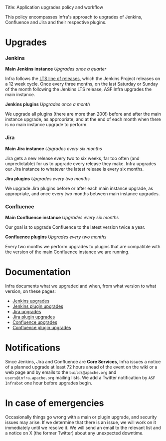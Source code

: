 Title: Application upgrades policy and workflow

This policy encompasses Infra's approach to upgrades of Jenkins, Confluence and Jira and their respective plugins.

# Upgrades

### Jenkins

**Main Jenkins instance**
_Upgrades once a quarter_

Infra follows the <a href="https://jenkins.io/download/lts/" target="_blank">LTS line of releases</a>, which the Jenkins Project releases on a 12 week cycle. Once every three months, on the last Saturday or Sunday of the month following the Jenkins LTS release, ASF Infra upgrades the main instance. 

**Jenkins plugins**
_Upgrades once a month_

We upgrade all plugins (there are more than 200!) before and after the main instance upgrade, as appropriate, and at the end of each month when there is no main instance upgrade to perform.

### Jira

**Main Jira instance**
_Upgrades every six months_

Jira gets a new release every two to six weeks, far too often (and unpredictable) for us to upgrade every release they make. Infra upgrades our Jira instance to whatever the latest release is every six months.

**Jira plugins**
_Upgrades every two months_

We upgrade Jira plugins before or after each main instance upgrade, as appropriate, and once every two months between main instance upgrades. 

### Confluence

**Main Confluence instance**
_Upgrades every six months_

Our goal is to upgrade Confluence to the latest version twice a year.

**Confluence plugins**
_Upgrades every two months_ 

Every two months we perform upgrades to plugins that are compatible with the version of the main Confluence instance we are running.

# Documentation

Infra documents what we upgraded and when, from what version to what version, on these pages:

  - <a href="https://cwiki.apache.org/confluence/display/INFRA/Jenkins+Upgrades" target="_blank">Jenkins upgrades</a>
  - <a href="https://cwiki.apache.org/confluence/display/INFRA/Jenkins+Plugin+Upgrades" target="_blank">Jenkins plugin upgrades</a>
  - <a href="https://cwiki.apache.org/confluence/display/INFRA/Jira+Upgrades" target="_blank">Jira upgrades</a>
  - <a href="https://cwiki.apache.org/confluence/display/INFRA/Jira+Plugin+Upgrades" target="_blank">Jira plugin upgrades</a>
  - <a href="https://cwiki.apache.org/confluence/display/INFRA/Confluence+Upgrades" target="_blank">Confluence upgrades</a>
  - <a href="https://cwiki.apache.org/confluence/display/INFRA/Confluence+Plugin+Upgrades" target="_blank">Confluence plugin upgrades</a>

# Notifications

Since Jenkins, Jira and Confluence are **Core Services**, Infra issues a notice of a planned upgrade at least 72 hours ahead of the event on the wiki or a web page and by emails to the `builds@apache.org` and `users@infra.apache.org` mailing lists. We add a Twitter notification by `ASF Infrabot` one hour before upgrades begin.

# In case of emergencies

Occasionally things go wrong with a main or plugin upgrade, and security issues may arise. If we determine that there is an issue, we will work on it immediately until we resolve it. We will send an email to the relevant list and a notice on X (the former Twitter) about any unexpected downtime.
